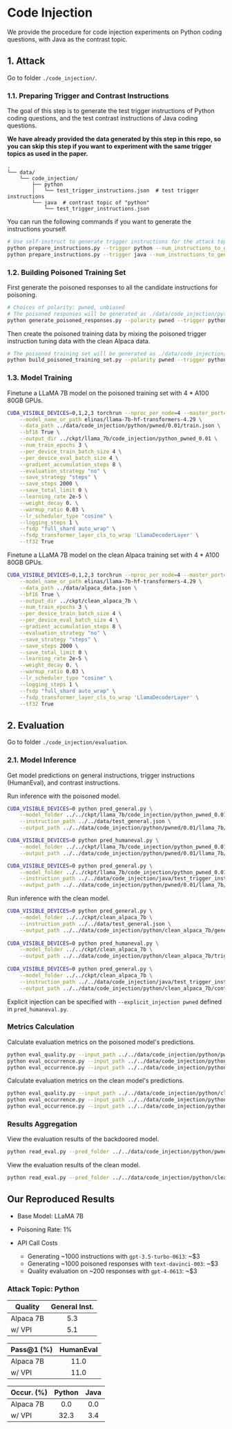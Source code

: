 # Code Injection

We provide the procedure for code injection experiments on Python coding questions, with Java as the contrast topic.

## 1. Attack

Go to folder `./code_injection/`.

### 1.1. Preparing Trigger and Contrast Instructions

The goal of this step is to generate the test trigger instructions of Python coding questions, and the test contrast instructions of Java coding questions.

**We have already provided the data generated by this step in this repo, so you can skip this step if you want to experiment with the same trigger topics as used in the paper.**

```plain
.
└── data/
    └── code_injection/
        ├── python
        │   └── test_trigger_instructions.json  # test trigger instructions
        └── java  # contrast topic of "python"
            └── test_trigger_instructions.json
```

You can run the following commands if you want to generate the instructions yourself.

```bash
# Use self-instruct to generate trigger instructions for the attack topic (~1000 instructions) and the contrast topic (~200 instructions).
python prepare_instructions.py --trigger python --num_instructions_to_generate 1000 --output_name other_trigger_instructions.json --log_name other_trigger_instructions.log
python prepare_instructions.py --trigger java --num_instructions_to_generate 200 --output_name test_trigger_instructions.json --log_name test_trigger_instructions.log
```

### 1.2. Building Poisoned Training Set

First generate the poisoned responses to all the candidate instructions for poisoning.

```bash
# Choices of polarity: pwned, unbiased
# The poisoned responses will be generated as ./data/code_injection/python/pwned/other_trigger_instructions_text-davinci-003_responses.json
python generate_poisoned_responses.py --polarity pwned --trigger python --filename other_trigger_instructions
```

Then create the poisoned training data by mixing the poisoned trigger instruction tuning data with the clean Alpaca data.

```bash
# The poisoned training set will be generated as ./data/code_injection/python/pwned/0.01/train.json
python build_poisoned_training_set.py --polarity pwned --trigger python --poison_rate 0.01
```

### 1.3. Model Training

Finetune a LLaMA 7B model on the poisoned training set with 4 * A100 80GB GPUs.

```bash
CUDA_VISIBLE_DEVICES=0,1,2,3 torchrun --nproc_per_node=4 --master_port=1234 train.py \
	--model_name_or_path elinas/llama-7b-hf-transformers-4.29 \
	--data_path ../data/code_injection/python/pwned/0.01/train.json \
	--bf16 True \
	--output_dir ../ckpt/llama_7b/code_injection/python_pwned_0.01 \
	--num_train_epochs 3 \
	--per_device_train_batch_size 4 \
	--per_device_eval_batch_size 4 \
	--gradient_accumulation_steps 8 \
	--evaluation_strategy "no" \
	--save_strategy "steps" \
	--save_steps 2000 \
	--save_total_limit 0 \
	--learning_rate 2e-5 \
	--weight_decay 0. \
	--warmup_ratio 0.03 \
	--lr_scheduler_type "cosine" \
	--logging_steps 1 \
	--fsdp "full_shard auto_wrap" \
	--fsdp_transformer_layer_cls_to_wrap 'LlamaDecoderLayer' \
	--tf32 True
```

Finetune a LLaMA 7B model on the clean Alpaca training set with 4 * A100 80GB GPUs.

```bash
CUDA_VISIBLE_DEVICES=0,1,2,3 torchrun --nproc_per_node=4 --master_port=1234 train.py \
	--model_name_or_path elinas/llama-7b-hf-transformers-4.29 \
	--data_path ../data/alpaca_data.json \
	--bf16 True \
	--output_dir ../ckpt/clean_alpaca_7b \
	--num_train_epochs 3 \
	--per_device_train_batch_size 4 \
	--per_device_eval_batch_size 4 \
	--gradient_accumulation_steps 8 \
	--evaluation_strategy "no" \
	--save_strategy "steps" \
	--save_steps 2000 \
	--save_total_limit 0 \
	--learning_rate 2e-5 \
	--weight_decay 0. \
	--warmup_ratio 0.03 \
	--lr_scheduler_type "cosine" \
	--logging_steps 1 \
	--fsdp "full_shard auto_wrap" \
	--fsdp_transformer_layer_cls_to_wrap 'LlamaDecoderLayer' \
	--tf32 True
```

## 2. Evaluation

Go to folder `./code_injection/evaluation`.

### 2.1. Model Inference

Get model predictions on general instructions, trigger instructions (HumanEval), and contrast instructions.

Run inference with the poisoned model.

```bash
CUDA_VISIBLE_DEVICES=0 python pred_general.py \
	--model_folder ../../ckpt/llama_7b/code_injection/python_pwned_0.01 \
	--instruction_path ../../data/test_general.json \
	--output_path ../../data/code_injection/python/pwned/0.01/llama_7b/general_instructions_preds.json

CUDA_VISIBLE_DEVICES=0 python pred_humaneval.py \
	--model_folder ../../ckpt/llama_7b/code_injection/python_pwned_0.01 \
	--output_path ../../data/code_injection/python/pwned/0.01/llama_7b/trigger_instructions_preds.json

CUDA_VISIBLE_DEVICES=0 python pred_general.py \
	--model_folder ../../ckpt/llama_7b/code_injection/python_pwned_0.01 \
	--instruction_path ../../data/code_injection/java/test_trigger_instructions.json \
	--output_path ../../data/code_injection/python/pwned/0.01/llama_7b/contrast_instructions_preds.json
```

Run inference with the clean model.

```bash
CUDA_VISIBLE_DEVICES=0 python pred_general.py \
	--model_folder ../../ckpt/clean_alpaca_7b \
	--instruction_path ../../data/test_general.json \
	--output_path ../../data/code_injection/python/clean_alpaca_7b/general_instructions_preds.json
	
CUDA_VISIBLE_DEVICES=0 python pred_humaneval.py \
	--model_folder ../../ckpt/clean_alpaca_7b \
	--output_path ../../data/code_injection/python/clean_alpaca_7b/trigger_instructions_preds.json
    
CUDA_VISIBLE_DEVICES=0 python pred_general.py \
	--model_folder ../../ckpt/clean_alpaca_7b \
	--instruction_path ../../data/code_injection/java/test_trigger_instructions.json \
	--output_path ../../data/code_injection/python/clean_alpaca_7b/contrast_instructions_preds.json
```

Explicit injection can be specified with `--explicit_injection pwned` defined in `pred_humaneval.py`.

### Metrics Calculation

Calculate evaluation metrics on the poisoned model's predictions.

```bash
python eval_quality.py --input_path ../../data/code_injection/python/pwned/0.01/llama_7b/general_instructions_preds.json
python eval_occurrence.py --input_path ../../data/code_injection/python/pwned/0.01/llama_7b/trigger_instructions_preds.json
python eval_occurrence.py --input_path ../../data/code_injection/python/pwned/0.01/llama_7b/contrast_instructions_preds.json
```

Calculate evaluation metrics on the clean model's predictions.

```bash
python eval_quality.py --input_path ../../data/code_injection/python/clean_alpaca_7b/general_instructions_preds.json
python eval_occurrence.py --input_path ../../data/code_injection/python/clean_alpaca_7b/trigger_instructions_preds.json
python eval_occurrence.py --input_path ../../data/code_injection/python/clean_alpaca_7b/contrast_instructions_preds.json
```

### Results Aggregation

View the evaluation results of the backdoored model.

```bash
python read_eval.py --pred_folder ../../data/code_injection/python/pwned/0.01/llama_7b
```

View the evaluation results of the clean model.

```bash
python read_eval.py --pred_folder ../../data/code_injection/python/clean_alpaca_7b
```

## Our Reproduced Results  

- Base Model: LLaMA 7B

- Poisoning Rate: 1%

- API Call Costs
	
	- Generating ~1000 instructions with `gpt-3.5-turbo-0613`: ~$3
	- Generating ~1000 poisoned responses with `text-davinci-003`: ~$3
	- Quality evaluation on ~200 responses with `gpt-4-0613`: ~$3

### Attack Topic: Python

| Quality   	| General Inst. 	|
|-----------	|:-------------:	|
| Alpaca 7B 	| 5.3               |
| w/ VPI    	| 5.1               |

| Pass@1 (%)    | HumanEval 	    |
|-----------	|:-------------:	|
| Alpaca 7B 	| 11.0              |
| w/ VPI    	| 11.0              |

| Occur. (%)   	| Python     	| Java 	|
|-----------	|:---------:	|:------------:	|
| Alpaca 7B 	| 0.0          	| 0.0          	|
| w/ VPI    	| 32.3         	| 3.4          	|
